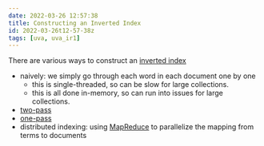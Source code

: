 ```yaml
---
date: 2022-03-26 12:57:38
title: Constructing an Inverted Index
id: 2022-03-26t12-57-38z
tags: [uva, uva_ir1]
---
```


There are various ways to construct an
[inverted index](./2022-03-26t12-41-05z.md)

- naively: we simply go through each word in each document one by one
  - this is single-threaded, so can be slow for large collections.
  - this is all done in-memory, so can run into issues for large collections.
- [two-pass](./2022-03-26t14-28-42z.md)
- [one-pass](./2022-03-26t14-49-29z.md)
- distributed indexing: using
  [MapReduce](https://en.wikipedia.org/wiki/MapReduce) to parallelize the
  mapping from terms to documents
